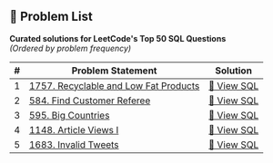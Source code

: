 ## 📌 Problem List
**Curated solutions for LeetCode's Top 50 SQL Questions**  
*(Ordered by problem frequency)*

| #   | Problem Statement | Solution |
|-----|-------------------|----------|
| 1   | [1757. Recyclable and Low Fat Products](https://leetcode.com/problems/recyclable-and-low-fat-products) | [🐬 View SQL](solutions/1-1757-recyclable-and-low-fat-products.sql) |
| 2   | [584. Find Customer Referee](https://leetcode.com/problems/find-customer-referee) | [🐬 View SQL](solutions/2-584-find-customer-referee.sql) |
| 3   | [595. Big Countries](https://leetcode.com/problems/big-countries) | [🐬 View SQL](solutions/3-595-big-countries.sql) |
| 4   | [1148. Article Views I](https://leetcode.com/problems/article-views-i) | [🐬 View SQL](solutions/4-1148-article-views-i.sql) |
| 5   | [1683. Invalid Tweets](https://leetcode.com/problems/invalid-tweets) | [🐬 View SQL](solutions/5-1683-invalid-tweets.sql) |
